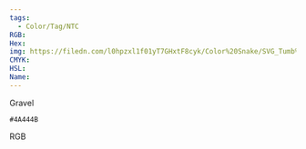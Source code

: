 ```yaml
---
tags:
  - Color/Tag/NTC
RGB:
Hex:
img: https://filedn.com/l0hpzxl1f01yT7GHxtF8cyk/Color%20Snake/SVG_Tumb%20Mass%20No%20Name/4A444B.svg
CMYK:
HSL:
Name:
---
```

Gravel
```palette
#4A444B
```
RGB
